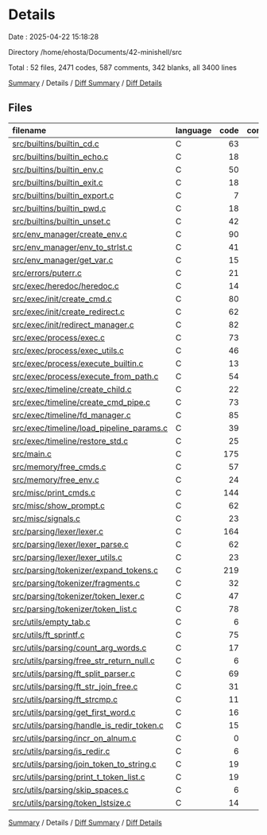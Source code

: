 # Details

Date : 2025-04-22 15:18:28

Directory /home/ehosta/Documents/42-minishell/src

Total : 52 files,  2471 codes, 587 comments, 342 blanks, all 3400 lines

[Summary](results.md) / Details / [Diff Summary](diff.md) / [Diff Details](diff-details.md)

## Files
| filename | language | code | comment | blank | total |
| :--- | :--- | ---: | ---: | ---: | ---: |
| [src/builtins/builtin\_cd.c](/src/builtins/builtin_cd.c) | C | 63 | 11 | 8 | 82 |
| [src/builtins/builtin\_echo.c](/src/builtins/builtin_echo.c) | C | 18 | 11 | 4 | 33 |
| [src/builtins/builtin\_env.c](/src/builtins/builtin_env.c) | C | 50 | 11 | 8 | 69 |
| [src/builtins/builtin\_exit.c](/src/builtins/builtin_exit.c) | C | 18 | 11 | 4 | 33 |
| [src/builtins/builtin\_export.c](/src/builtins/builtin_export.c) | C | 7 | 11 | 3 | 21 |
| [src/builtins/builtin\_pwd.c](/src/builtins/builtin_pwd.c) | C | 18 | 11 | 4 | 33 |
| [src/builtins/builtin\_unset.c](/src/builtins/builtin_unset.c) | C | 42 | 11 | 6 | 59 |
| [src/env\_manager/create\_env.c](/src/env_manager/create_env.c) | C | 90 | 11 | 10 | 111 |
| [src/env\_manager/env\_to\_strlst.c](/src/env_manager/env_to_strlst.c) | C | 41 | 11 | 7 | 59 |
| [src/env\_manager/get\_var.c](/src/env_manager/get_var.c) | C | 15 | 11 | 4 | 30 |
| [src/errors/puterr.c](/src/errors/puterr.c) | C | 21 | 11 | 3 | 35 |
| [src/exec/heredoc/heredoc.c](/src/exec/heredoc/heredoc.c) | C | 14 | 11 | 4 | 29 |
| [src/exec/init/create\_cmd.c](/src/exec/init/create_cmd.c) | C | 80 | 11 | 9 | 100 |
| [src/exec/init/create\_redirect.c](/src/exec/init/create_redirect.c) | C | 62 | 11 | 8 | 81 |
| [src/exec/init/redirect\_manager.c](/src/exec/init/redirect_manager.c) | C | 82 | 11 | 9 | 102 |
| [src/exec/process/exec.c](/src/exec/process/exec.c) | C | 73 | 11 | 6 | 90 |
| [src/exec/process/exec\_utils.c](/src/exec/process/exec_utils.c) | C | 46 | 11 | 7 | 64 |
| [src/exec/process/execute\_builtin.c](/src/exec/process/execute_builtin.c) | C | 13 | 0 | 2 | 15 |
| [src/exec/process/execute\_from\_path.c](/src/exec/process/execute_from_path.c) | C | 54 | 11 | 5 | 70 |
| [src/exec/timeline/create\_child.c](/src/exec/timeline/create_child.c) | C | 22 | 0 | 3 | 25 |
| [src/exec/timeline/create\_cmd\_pipe.c](/src/exec/timeline/create_cmd_pipe.c) | C | 73 | 0 | 6 | 79 |
| [src/exec/timeline/fd\_manager.c](/src/exec/timeline/fd_manager.c) | C | 85 | 0 | 7 | 92 |
| [src/exec/timeline/load\_pipeline\_params.c](/src/exec/timeline/load_pipeline_params.c) | C | 39 | 0 | 5 | 44 |
| [src/exec/timeline/restore\_std.c](/src/exec/timeline/restore_std.c) | C | 25 | 0 | 6 | 31 |
| [src/main.c](/src/main.c) | C | 175 | 22 | 16 | 213 |
| [src/memory/free\_cmds.c](/src/memory/free_cmds.c) | C | 57 | 11 | 8 | 76 |
| [src/memory/free\_env.c](/src/memory/free_env.c) | C | 24 | 11 | 4 | 39 |
| [src/misc/print\_cmds.c](/src/misc/print_cmds.c) | C | 144 | 11 | 6 | 161 |
| [src/misc/show\_prompt.c](/src/misc/show_prompt.c) | C | 62 | 11 | 11 | 84 |
| [src/misc/signals.c](/src/misc/signals.c) | C | 23 | 27 | 5 | 55 |
| [src/parsing/lexer/lexer.c](/src/parsing/lexer/lexer.c) | C | 164 | 23 | 19 | 206 |
| [src/parsing/lexer/lexer\_parse.c](/src/parsing/lexer/lexer_parse.c) | C | 62 | 11 | 9 | 82 |
| [src/parsing/lexer/lexer\_utils.c](/src/parsing/lexer/lexer_utils.c) | C | 23 | 12 | 5 | 40 |
| [src/parsing/tokenizer/expand\_tokens.c](/src/parsing/tokenizer/expand_tokens.c) | C | 219 | 37 | 31 | 287 |
| [src/parsing/tokenizer/fragments.c](/src/parsing/tokenizer/fragments.c) | C | 32 | 20 | 7 | 59 |
| [src/parsing/tokenizer/token\_lexer.c](/src/parsing/tokenizer/token_lexer.c) | C | 47 | 11 | 8 | 66 |
| [src/parsing/tokenizer/token\_list.c](/src/parsing/tokenizer/token_list.c) | C | 78 | 25 | 8 | 111 |
| [src/utils/empty\_tab.c](/src/utils/empty_tab.c) | C | 6 | 11 | 4 | 21 |
| [src/utils/ft\_sprintf.c](/src/utils/ft_sprintf.c) | C | 75 | 11 | 11 | 97 |
| [src/utils/parsing/count\_arg\_words.c](/src/utils/parsing/count_arg_words.c) | C | 17 | 11 | 4 | 32 |
| [src/utils/parsing/free\_str\_return\_null.c](/src/utils/parsing/free_str_return_null.c) | C | 6 | 11 | 3 | 20 |
| [src/utils/parsing/ft\_split\_parser.c](/src/utils/parsing/ft_split_parser.c) | C | 69 | 11 | 10 | 90 |
| [src/utils/parsing/ft\_str\_join\_free.c](/src/utils/parsing/ft_str_join_free.c) | C | 31 | 11 | 5 | 47 |
| [src/utils/parsing/ft\_strcmp.c](/src/utils/parsing/ft_strcmp.c) | C | 11 | 11 | 4 | 26 |
| [src/utils/parsing/get\_first\_word.c](/src/utils/parsing/get_first_word.c) | C | 16 | 11 | 4 | 31 |
| [src/utils/parsing/handle\_is\_redir\_token.c](/src/utils/parsing/handle_is_redir_token.c) | C | 15 | 11 | 3 | 29 |
| [src/utils/parsing/incr\_on\_alnum.c](/src/utils/parsing/incr_on_alnum.c) | C | 0 | 0 | 1 | 1 |
| [src/utils/parsing/is\_redir.c](/src/utils/parsing/is_redir.c) | C | 6 | 11 | 3 | 20 |
| [src/utils/parsing/join\_token\_to\_string.c](/src/utils/parsing/join_token_to_string.c) | C | 19 | 11 | 4 | 34 |
| [src/utils/parsing/print\_t\_token\_list.c](/src/utils/parsing/print_t_token_list.c) | C | 19 | 14 | 4 | 37 |
| [src/utils/parsing/skip\_spaces.c](/src/utils/parsing/skip_spaces.c) | C | 6 | 11 | 3 | 20 |
| [src/utils/parsing/token\_lstsize.c](/src/utils/parsing/token_lstsize.c) | C | 14 | 11 | 4 | 29 |

[Summary](results.md) / Details / [Diff Summary](diff.md) / [Diff Details](diff-details.md)